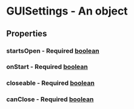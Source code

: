 

# GUISettings - An object



## Properties



### startsOpen - Required [boolean](boolean)



### onStart - Required [boolean](boolean)



### closeable - Required [boolean](boolean)



### canClose - Required [boolean](boolean)

